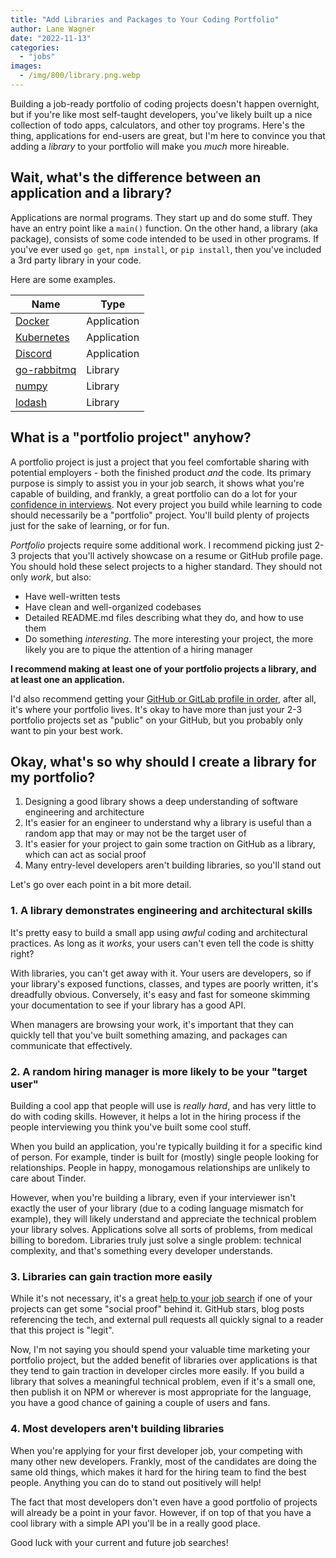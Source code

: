 ```yaml
---
title: "Add Libraries and Packages to Your Coding Portfolio"
author: Lane Wagner
date: "2022-11-13"
categories: 
  - "jobs"
images:
  - /img/800/library.png.webp
---
```


Building a job-ready portfolio of coding projects doesn't happen overnight, but if you're like most self-taught developers, you've likely built up a nice collection of todo apps, calculators, and other toy programs. Here's the thing, applications for end-users are great, but I'm here to convince you that adding a *library* to your portfolio will make you *much* more hireable.

## Wait, what's the difference between an application and a library?

Applications are normal programs. They start up and do some stuff. They have an entry point like a `main()` function. On the other hand, a library (aka package), consists of some code intended to be used in other programs. If you've ever used `go get`, `npm install`, or `pip install`, then you've included a 3rd party library in your code.

Here are some examples.

| Name                                                   | Type        |
| ------------------------------------------------------ | ----------- |
| [Docker](https://github.com/docker)                    | Application |
| [Kubernetes](https://github.com/kubernetes/kubernetes) | Application |
| [Discord](https://discord.com/)                        | Application |
| [go-rabbitmq](https://github.com/wagslane/go-rabbitmq) | Library     |
| [numpy](https://numpy.org/)                            | Library     |
| [lodash](https://www.npmjs.com/package/lodash)         | Library     |

## What is a "portfolio project" anyhow?

A portfolio project is just a project that you feel comfortable sharing with potential employers - both the finished product *and* the code. Its primary purpose is simply to assist you in your job search, it shows what you're capable of building, and frankly, a great portfolio can do a lot for your [confidence in interviews](/jobs/confidence-in-job-interviews/). Not every project you build while learning to code should necessarily be a "portfolio" project. You'll build plenty of projects just for the sake of learning, or for fun.

*Portfolio* projects require some additional work. I recommend picking just 2-3 projects that you'll actively showcase on a resume or GitHub profile page. You should hold these select projects to a higher standard. They should not only *work*, but also:

* Have well-written tests
* Have clean and well-organized codebases
* Detailed README.md files describing what they do, and how to use them
* Do something *interesting*. The more interesting your project, the more likely you are to pique the attention of a hiring manager

**I recommend making at least one of your portfolio projects a library, and at least one an application.**

I'd also recommend getting your [GitHub or GitLab profile in order](/jobs/build-github-profile/), after all, it's where your portfolio lives. It's okay to have more than just your 2-3 portfolio projects set as "public" on your GitHub, but you probably only want to pin your best work.

## Okay, what's so why should I create a library for my portfolio?

1. Designing a good library shows a deep understanding of software engineering and architecture
2. It's easier for an engineer to understand why a library is useful than a random app that may or may not be the target user of
3. It's easier for your project to gain some traction on GitHub as a library, which can act as social proof
4. Many entry-level developers aren't building libraries, so you'll stand out

Let's go over each point in a bit more detail.

### 1. A library demonstrates engineering and architectural skills

It's pretty easy to build a small app using *awful* coding and architectural practices. As long as it *works*, your users can't even tell the code is shitty right?

With libraries, you can't get away with it. Your users are developers, so if your library's exposed functions, classes, and types are poorly written, it's dreadfully obvious. Conversely, it's easy and fast for someone skimming your documentation to see if your library has a good API.

When managers are browsing your work, it's important that they can quickly tell that you've built something amazing, and packages can communicate that effectively.

### 2. A random hiring manager is more likely to be your "target user"

Building a cool app that people will use is *really hard*, and has very little to do with coding skills. However, it helps a lot in the hiring process if the people interviewing you think you've built some cool stuff.

When you build an application, you're typically building it for a specific kind of person. For example, tinder is built for (mostly) single people looking for relationships. People in happy, monogamous relationships are unlikely to care about Tinder.  

However, when you're building a library, even if your interviewer isn't exactly the user of your library (due to a coding language mismatch for example), they will likely understand and appreciate the technical problem your library solves. Applications solve all sorts of problems, from medical billing to boredom. Libraries truly just solve a single problem: technical complexity, and that's something every developer understands.

### 3. Libraries can gain traction more easily

While it's not necessary, it's a great [help to your job search](/jobs/reasons-you-cant-get-a-programming-job/) if one of your projects can get some "social proof" behind it. GitHub stars, blog posts referencing the tech, and external pull requests all quickly signal to a reader that this project is "legit".

Now, I'm not saying you should spend your valuable time marketing your portfolio project, but the added benefit of libraries over applications is that they tend to gain traction in developer circles more easily. If you build a library that solves a meaningful technical problem, even if it's a small one, then publish it on NPM or wherever is most appropriate for the language, you have a good chance of gaining a couple of users and fans.

### 4. Most developers aren't building libraries

When you're applying for your first developer job, your competing with many other new developers. Frankly, most of the candidates are doing the same old things, which makes it hard for the hiring team to find the best people. Anything you can do to stand out positively will help!

The fact that most developers don't even have a good portfolio of projects will already be a point in your favor. However, if on top of that you have a cool library with a simple API you'll be in a really good place.

Good luck with your current and future job searches!
